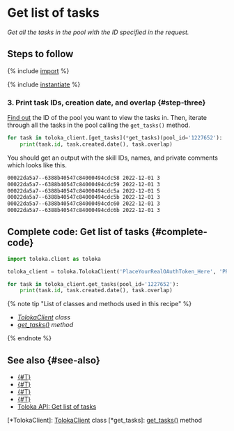 # Get list of tasks

_Get all the tasks in the pool with the ID specified in the request._

## Steps to follow

{% include [import](../_includes/recipes/import.md) %}

{% include [instantiate](../_includes/recipes/instantiate.md) %}

### 3. Print task IDs, creation date, and overlap {#step-three}

[Find out](get-pools.md) the ID of the pool you want to view the tasks in. Then, iterate through all the tasks in the pool calling the `get_tasks()` method.

```python
for task in toloka_client.[get_tasks](*get_tasks)(pool_id='1227652'):
    print(task.id, task.created.date(), task.overlap)
```

You should get an output with the skill IDs, names, and private comments which looks like this.

```bash
00022da5a7--6388b40547c84000494cdc58 2022-12-01 3
00022da5a7--6388b40547c84000494cdc59 2022-12-01 3
00022da5a7--6388b40547c84000494cdc5a 2022-12-01 5
00022da5a7--6388b40547c84000494cdc5b 2022-12-01 3
00022da5a7--6388b40547c84000494cdc60 2022-12-01 3
00022da5a7--6388b40547c84000494cdc6b 2022-12-01 3
```

## Complete code: Get list of tasks {#complete-code}

```python
import toloka.client as toloka

toloka_client = toloka.TolokaClient('PlaceYourRealOAuthToken_Here', 'PRODUCTION')

for task in toloka_client.get_tasks(pool_id='1227652'):
    print(task.id, task.created.date(), task.overlap)
```

{% note tip "List of classes and methods used in this recipe" %}

- _[TolokaClient](../reference/toloka.client.TolokaClient.md) class_
- _[get_tasks()](../reference/toloka.client.TolokaClient.get_tasks.md) method_

{% endnote %}

## See also {#see-also}

- [{#T}](../../guide/concepts/overview.md)
- [{#T}](learn-basics.md)
- [{#T}](use-cases.md)
- [{#T}](get-pools.md)
- [Toloka API: Get list of tasks](https://toloka.ai/docs/api/api-reference/#get-/tasks)

[*TolokaClient]: [TolokaClient](../reference/toloka.client.TolokaClient.md) class
[*get_tasks]: [get_tasks()](../reference/toloka.client.TolokaClient.get_tasks.md) method